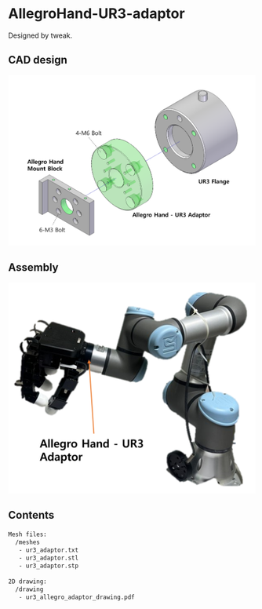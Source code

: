 # AllegroHand-UR3-adaptor

Designed by tweak.

## CAD design
<img src="/img/exploded_view.png">

## Assembly
<img src="/img/assembly_diagram.png">

## Contents
```
Mesh files:
  /meshes
   - ur3_adaptor.txt
   - ur3_adaptor.stl
   - ur3_adaptor.stp

2D drawing:
  /drawing
   - ur3_allegro_adaptor_drawing.pdf
```